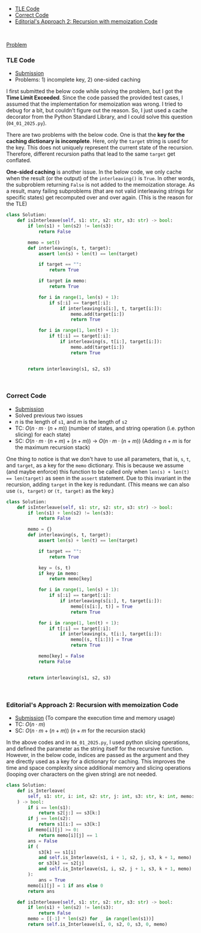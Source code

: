 - [TLE Code](#tle-code)
- [Correct Code](#correct-code)
- [Editorial's Approach 2: Recursion with memoization Code](#editorials-approach-2-recursion-with-memoization-code)

<br>

[Problem](https://leetcode.com/problems/interleaving-string/)
<br>


### TLE Code

- [Submission](https://leetcode.com/problems/interleaving-string/submissions/1593580461/)
- Problems: 1) incomplete key, 2) one-sided caching

I first submitted the below code while solving the problem, but I got the **Time Limit Exceeded**. Since the code passed the provided test cases, I assumed that the implementation for memoization was wrong. I tried to debug for a bit, but couldn't figure out the reason. So, I just used a cache decorator from the Python Standard Library, and I could solve this question (`04_01_2025.py`).

There are two problems with the below code. One is that the **key for the caching dictionary is incomplete**. Here, only the `target` string is used for the key. This does not uniquely represent the current state of the recursion. Therefore, different recursion paths that lead to the same `target` get conflated.

**One-sided caching** is another issue. In the below code, we only cache when the result (or the output) of the `interleaving()` is `True`. In other words, the subproblem returning `False` is not added to the memoization storage. As a result, many failing subproblems (that are not valid interleaving strings for specific states) get recomputed over and over again. (This is the reason for the TLE)

```python
class Solution:
    def isInterleave(self, s1: str, s2: str, s3: str) -> bool:
        if len(s1) + len(s2) != len(s3):
            return False

        memo = set()
        def interleaving(s, t, target):
            assert len(s) + len(t) == len(target)

            if target == "":
                return True

            if target in memo:
                return True

            for i in range(1, len(s) + 1):
                if s[:i] == target[:i]:
                    if interleaving(s[i:], t, target[i:]):
                        memo.add(target[i:])
                        return True

            for i in range(1, len(t) + 1):
                if t[:i] == target[:i]:
                    if interleaving(s, t[i:], target[i:]):
                        memo.add(target[i:])
                        return True


        return interleaving(s1, s2, s3)

```
<br>

### Correct Code

- [Submission](https://leetcode.com/problems/interleaving-string/submissions/1593603270/)
- Solved previous two issues
- $n$ is the length of `s1`, and $m$ is the length of `s2`
- TC: $O(n \cdot m \cdot (n + m))$ (number of states, and string operation (i.e. python slicing) for each state)
- SC: $O(n \cdot m \cdot (n + m) + (n + m))$ -> $O(n \cdot m \cdot (n + m))$ (Adding $n + m$ is for the maximum recursion stack)

One thing to notice is that we don't have to use all parameters, that is, `s`, `t`, and `target`, as a key for the `memo` dictionary. This is because we assume (and maybe enforce) this function to be called only when `len(s) + len(t) == len(target)` as seen in the `assert` statement. Due to this invariant in the recursion, adding `target` in the key is redundant. (This means we can also use `(s, target)` or `(t, target)` as the key.)

```python
class Solution:
    def isInterleave(self, s1: str, s2: str, s3: str) -> bool:
        if len(s1) + len(s2) != len(s3):
            return False

        memo = {}
        def interleaving(s, t, target):
            assert len(s) + len(t) == len(target)

            if target == "":
                return True

            key = (s, t)
            if key in memo:
                return memo[key]

            for i in range(1, len(s) + 1):
                if s[:i] == target[:i]:
                    if interleaving(s[i:], t, target[i:]):
                        memo[(s[i:], t)] = True
                        return True

            for i in range(1, len(t) + 1):
                if t[:i] == target[:i]:
                    if interleaving(s, t[i:], target[i:]):
                        memo[(s, t[i:])] = True
                        return True

            memo[key] = False
            return False


        return interleaving(s1, s2, s3)
```
<br>

### Editorial's Approach 2: Recursion with memoization Code

- [Submission](https://leetcode.com/problems/interleaving-string/submissions/1593637163/) (To compare the execution time and memory usage)
- TC: $O(n \cdot m)$
- SC: $O(n \cdot m + (n + m))$ ($n + m$ for the recursion stack)

In the above codes and in `04_01_2025.py`, I used python slicing operations, and defined the parameter as the string itself for the recursive function. However, in the below code, indices are passed as the argument and they are directly used as a key for a dictionary for caching. This improves the time and space complexity since additional memory and slicing operations (looping over characters on the given string) are not needed.


```python
class Solution:
    def is_Interleave(
        self, s1: str, i: int, s2: str, j: int, s3: str, k: int, memo: list
    ) -> bool:
        if i == len(s1):
            return s2[j:] == s3[k:]
        if j == len(s2):
            return s1[i:] == s3[k:]
        if memo[i][j] >= 0:
            return memo[i][j] == 1
        ans = False
        if (
            s3[k] == s1[i]
            and self.is_Interleave(s1, i + 1, s2, j, s3, k + 1, memo)
            or s3[k] == s2[j]
            and self.is_Interleave(s1, i, s2, j + 1, s3, k + 1, memo)
        ):
            ans = True
        memo[i][j] = 1 if ans else 0
        return ans

    def isInterleave(self, s1: str, s2: str, s3: str) -> bool:
        if len(s1) + len(s2) != len(s3):
            return False
        memo = [[-1] * len(s2) for _ in range(len(s1))]
        return self.is_Interleave(s1, 0, s2, 0, s3, 0, memo)

```